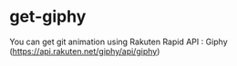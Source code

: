 # get-giphy
You can get git animation using Rakuten Rapid API : Giphy (https://api.rakuten.net/giphy/api/giphy)
